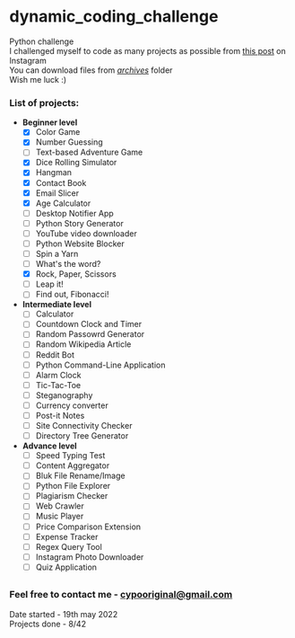 # dynamic_coding_challenge
Python challenge  
I challenged myself to code as many projects as possible from [this post](https://www.instagram.com/p/Cagfz6WlEMZ/) on Instagram  
You can download files from [*archives*](/archives) folder  
Wish me luck :)  

### List of projects: 
- **Beginner level**
  - [x] Color Game
  - [x] Number Guessing
  - [ ] Text-based Adventure Game
  - [x] Dice Rolling Simulator
  - [x] Hangman
  - [x] Contact Book
  - [x] Email Slicer
  - [x] Age Calculator
  - [ ] Desktop Notifier App
  - [ ] Python Story Generator
  - [ ] YouTube video downloader
  - [ ] Python Website Blocker
  - [ ] Spin a Yarn
  - [ ] What's the word?
  - [x] Rock, Paper, Scissors
  - [ ] Leap it!
  - [ ] Find out, Fibonacci!  

- **Intermediate level**
  - [ ] Calculator  
  - [ ] Countdown Clock and Timer
  - [ ] Random Passowrd Generator
  - [ ] Random Wikipedia Article
  - [ ] Reddit Bot
  - [ ] Python Command-Line Application
  - [ ] Alarm Clock
  - [ ] Tic-Tac-Toe
  - [ ] Steganography
  - [ ] Currency converter
  - [ ] Post-it Notes
  - [ ] Site Connectivity Checker
  - [ ] Directory Tree Generator  

- **Advance level**
  - [ ] Speed Typing Test
  - [ ] Content Aggregator
  - [ ] Bluk File Rename/Image
  - [ ] Python File Explorer  
  - [ ] Plagiarism Checker
  - [ ] Web Crawler
  - [ ] Music Player
  - [ ] Price Comparison Extension
  - [ ] Expense Tracker
  - [ ] Regex Query Tool
  - [ ] Instagram Photo Downloader
  - [ ] Quiz Application

##  
### Feel free to contact me - cypooriginal@gmail.com  
Date started - 19th may 2022  
Projects done - 8/42


